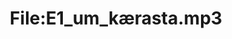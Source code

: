 ---
title: File:E1_um_kærasta.mp3
recording of: um kærasta
reading speed: slow
speaker: E
license: CC0
---